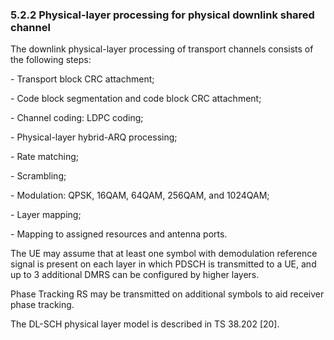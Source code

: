 ### 5.2.2 Physical-layer processing for physical downlink shared channel

The downlink physical-layer processing of transport channels consists of
the following steps:

\- Transport block CRC attachment;

\- Code block segmentation and code block CRC attachment;

\- Channel coding: LDPC coding;

\- Physical-layer hybrid-ARQ processing;

\- Rate matching;

\- Scrambling;

\- Modulation: QPSK, 16QAM, 64QAM, 256QAM, and 1024QAM;

\- Layer mapping;

\- Mapping to assigned resources and antenna ports.

The UE may assume that at least one symbol with demodulation reference
signal is present on each layer in which PDSCH is transmitted to a UE,
and up to 3 additional DMRS can be configured by higher layers.

Phase Tracking RS may be transmitted on additional symbols to aid
receiver phase tracking.

The DL-SCH physical layer model is described in TS 38.202 \[20\].
